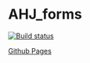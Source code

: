 # AHJ_forms 

[![Build status](https://ci.appveyor.com/api/projects/status/8xg1cv52jbm6gvyk?svg=true)](https://ci.appveyor.com/project/CoolPaK/ahj-forms2)

[Github Pages](https://coolpak.github.io/ahj_forms2/)